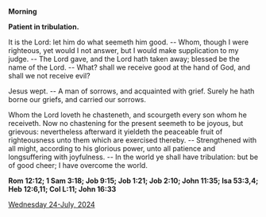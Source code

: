 **Morning**

**Patient in tribulation.**
 
It is the Lord: let him do what seemeth him good. -- Whom, though I were righteous, yet would I not answer, but I would make supplication to my judge. -- The Lord gave, and the Lord hath taken away; blessed be the name of the Lord. -- What? shall we receive good at the hand of God, and shall we not receive evil?
 
Jesus wept. -- A man of sorrows, and acquainted with grief. Surely he hath borne our griefs, and carried our sorrows.
 
Whom the Lord loveth he chasteneth, and scourgeth every son whom he receiveth. Now no chastening for the present seemeth to be joyous, but grievous: nevertheless afterward it yieldeth the peaceable fruit of righteousness unto them which are exercised thereby. -- Strengthened with all might, according to his glorious power, unto all patience and longsuffering with joyfulness. -- In the world ye shall have tribulation: but be of good cheer; I have overcome the world.  

**Rom 12:12; 1 Sam 3:18; Job 9:15; Job 1:21; Job 2:10; John 11:35; Isa 53:3,4; Heb 12:6,11; Col L:11; John 16:33**

[Wednesday 24-July, 2024](https://t.me/daily_light)
